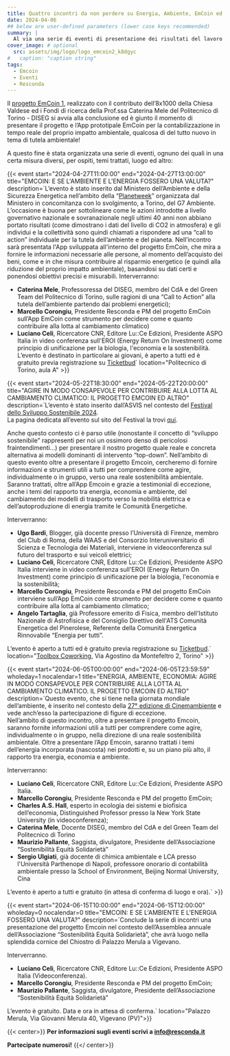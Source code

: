 ```yaml
---
title: Quattro incontri da non perdere su Energia, Ambiente, EmCoin ed altro… 
date: 2024-04-06
## below are user-defined parameters (lower case keys recommended)
summary: |
  Al via una serie di eventi di presentazione dei risultati del lavoro svolto nell’ambito del [progetto Emcoin](https://emcoin.resconda.it/), con testimonianze e contributi di studiosi d’eccezione. La prima data è sabato 27 Aprile presso il Politecnico di Torino, segue il 22 Maggio ed il 5 Giugno sempre a Torino ed infine il 18 Giugno a Vigevano(PV). Seguiranno info.
cover_image: # optional
  src: assets/img/logo/logo_emcoin2_k8dgyc
#   caption: "caption string"
tags:
  - Emcoin
  - Eventi 
  - Resconda
---
```


Il [progetto EmCoin 1](https://emcoin.resconda.it/), realizzato con il contributo dell’8x1000 della Chiesa Valdese ed i Fondi di ricerca della Prof.ssa Caterina Mele del Politecnico di Torino - DISEG si avvia alla conclusione ed è giunto il momento di presentare il progetto e l’App prototipale EmCoin per la contabilizzazione in tempo reale del proprio impatto ambientale, qualcosa di del tutto nuovo in tema di tutela ambientale! 

A questo fine è stata organizzata una serie di eventi, ognuno dei quali in una certa misura diversi,  per ospiti, temi trattati, luogo ed altro:

{{< event 
  start="2024-04-27T11:00:00" 
  end="2024-04-27T13:00:00" 
  title="EMCOIN: E SE L'AMBIENTE E L'ENERGIA FOSSERO UNA VALUTA?" 
  description=`L’evento è stato inserito dal Ministero dell’Ambiente e della Sicurezza Energetica nell’ambito della “[Planetweek](https://www.mase.gov.it/comunicati/il-mase-organizza-la-planet-week-al-manifestazione-di-interessi-eventi-pre-g7)” organizzata dal Ministero in concomitanza con lo svolgimento, a Torino, del G7 Ambiente. L’occasione è buona per sottolineare come le azioni introdotte a livello governativo nazionale e sovranazionale negli ultimi 40 anni non abbiano portato risultati (come dimostrano i dati del livello di CO2 in atmosfera) e gli individui e la collettività sono quindi chiamati a rispondere ad una “call to action” individuale per la tutela dell’ambiente e del pianeta. Nell’incontro sarà presentata l'App sviluppata all'interno del progetto EmCoin, che mira a fornire le informazioni necessarie alle persone, al momento dell’acquisto dei beni, come e in che misura contribuire al risparmio energetico (e quindi alla riduzione del proprio impatto ambientale), basandosi su dati certi e ponendosi obiettivi precisi e misurabili.
  Interverranno:
  - **Caterina Mele**, Professoressa del DISEG, membro del CdA e del Green Team del Politecnico di Torino, sulle ragioni di una “Call to Action” alla tutela dell’ambiente partendo dai problemi energetici);
  - **Marcello Corongiu**, Presidente Resconda e PM del progetto EmCoin sull’App EmCoin come strumento per decidere come e quanto contribuire alla lotta al cambiamento climatico)
  - **Luciano Celi**, Ricercatore CNR, Editore Lu::Ce Edizioni, Presidente ASPO Italia in video conferenza sull'EROI (Energy Return On Investment) come principio di unificazione per la biologia, l'economia e la sostenibilità.  
  L’evento è destinato in particolare ai giovani, è aperto a tutti ed è gratuito previa registrazione su [Ticketbud](https://ticketbud.com/events/45d99ca2-f4bc-11ee-8803-42010a71702d)` 
  location="Politecnico di Torino, aula A" >}}

{{< event 
  start="2024-05-22T18:30:00" 
  end="2024-05-22T20:00:00" 
  title="AGIRE IN MODO CONSAPEVOLE PER CONTRIBUIRE ALLA LOTTA AL CAMBIAMENTO CLIMATICO: IL PROGETTO EMCOIN ED ALTRO" 
  description=`L’evento è stato inserito dall’ASVIS nel contesto del [Festival dello Sviluppo Sostenibile 2024](https://2024.festivalsvilupposostenibile.it/).  
  La pagina dedicata all’evento sul sito del Festival la trovi [qui](https://2024.festivalsvilupposostenibile.it/cal/39/il-progetto-emcoin-agire-in-modo-consapevole-per-contribuire-alla-lotta-al-cambiamento-climatico). 
  
  Anche questo contesto ci è parso utile (nonostante il concetto di “sviluppo sostenibile” rappresenti per noi un ossimoro denso di pericolosi fraintendimenti…) per presentare il nostro progetto quale reale e concreta alternativa ai modelli dominanti di intervento “top-down”.
  Nell’ambito di questo evento oltre a presentare il progetto Emcoin, cercheremo di fornire informazioni e strumenti utili a tutti per comprendere come agire, individualmente o in gruppo, verso una reale sostenibilità ambientale. Saranno trattati, oltre all’App Emcoin e grazie a testimonial di eccezione, anche i temi del rapporto tra energia, economia e ambiente, del cambiamento dei modelli di trasporto verso la mobilità elettrica e dell’autoproduzione di energia tramite le Comunità Energetiche.   
  
  Interverranno:
  - **Ugo Bardi**, Blogger, già docente presso l’Università di Firenze, membro del Club di Roma, della WAAS e del Consorzio Interuniversitario di Scienza e Tecnologia dei Materiali, interviene in videoconferenza sul futuro del trasporto e sui veicoli elettrici;
  - **Luciano Celi**, Ricercatore CNR, Editore Lu::Ce Edizioni, Presidente ASPO Italia interviene in video conferenza sull'EROI (Energy Return On Investment) come principio di unificazione per la biologia, l'economia e la sostenibilità;
  - **Marcello Corongiu**, Presidente Resconda e PM del progetto EmCoin interviene sull’App EmCoin come strumento per decidere come e quanto contribuire alla lotta al cambiamento climatico;
  - **Angelo Tartaglia**, già Professore emerito di Fisica, membro dell'Istituto Nazionale di Astrofisica e del Consiglio Direttivo dell'ATS Comunità Energetica del Pinerolese, Referente della Comunità Energetica Rinnovabile “Energia per tutti”.

  L’evento è aperto a tutti ed è gratuito previa registrazione su [Ticketbud](https://ticketbud.com/events/e8ec7cec-f4f4-11ee-b6b6-42010a71702d?preview=true&vox=true).` 
  location="[Toolbox Coworking](https://toolboxcoworking.com/), Via Agostino da Montefeltro 2, Torino" >}}

{{< event 
  start="2024-06-05T00:00:00" 
  end="2024-06-05T23:59:59"
  wholeday=1 nocalendar=1
  title="ENERGIA, AMBIENTE, ECONOMIA: AGIRE IN MODO CONSAPEVOLE PER CONTRIBUIRE ALLA LOTTA AL CAMBIAMENTO CLIMATICO. IL PROGETTO EMCOIN ED ALTRO" 
  description=`Questo evento, che si tiene nella giornata mondiale dell’ambiente, è inserito nel contesto della [27° edizione di Cinemambiente](https://www.festivalcinemambiente.it/it/27cinemambientedate/) e vede anch’esso la partecipazione di figure di eccezione.  
Nell’ambito di questo incontro, oltre a presentare il progetto Emcoin, saranno fornite informazioni utili a tutti per comprendere come agire, individualmente o in gruppo, nella direzione di una reale sostenibilità ambientale. Oltre a presentare l’App Emcoin, saranno trattati i temi dell’energia incorporata (nascosta) nei prodotti e, su un piano più alto, il rapporto tra energia, economia e ambiente.
 
Interverranno:
- **Luciano Celi**, Ricercatore CNR, Editore Lu::Ce Edizioni, Presidente ASPO Italia.
- **Marcello Corongiu**, Presidente Resconda e PM del progetto EmCoin;
- **Charles A.S. Hall**, esperto in ecologia dei sistemi e biofisica dell’economia, Distinguished Professor presso la New York State University (in videoconferenza);
- **Caterina Mele**, Docente DISEG, membro del CdA e del Green Team del Politecnico di Torino
- **Maurizio Pallante**, Saggista, divulgatore, Presidente dell’Associazione “Sostenibilità Equità Solidarietà”
- **Sergio Ulgiati**, già docente di chimica ambientale e LCA presso l'Università Parthenope di Napoli, professore onorario di contabilità ambientale presso la School of Environment, Beijing Normal University, Cina

L’evento è aperto a tutti e gratuito (in attesa di conferma di luogo e ora).` >}}

{{< event 
  start="2024-06-15T10:00:00" 
  end="2024-06-15T12:00:00"
  wholeday=0 nocalendar=0
  title="EMCOIN: E SE L'AMBIENTE E L'ENERGIA FOSSERO UNA VALUTA?" 
  description=`Conclude la serie di incontri una presentazione del progetto Emcoin nel contesto dell’Assemblea annuale dell’Associazione “Sostenibilità Equità Solidarietà”, che avrà luogo nella splendida cornice del Chiostro di Palazzo Merula a Vigevano. 
 
Interverranno.
- **Luciano Celi**, Ricercatore CNR, Editore Lu::Ce Edizioni, Presidente ASPO Italia (Videoconferenza).
- **Marcello Corongiu**, Presidente Resconda e PM del progetto EmCoin;
- **Maurizio Pallante**, Saggista, divulgatore, Presidente dell’Associazione “Sostenibilità Equità Solidarietà”

L’evento è gratuito. Data e ora in attesa di conferma.` 
  location="Palazzo Merula, Via Giovanni Merula 40, Vigevano (PV)">}}

{{< center>}}
  **Per informazioni sugli eventi scrivi a [info@resconda.it](mailto:info@resconda.it)**

  **Partecipate numerosi!**
{{</ center>}}

<!--
  created 2024-04-06 15:34:17.931486 +0200 CEST m=+0.037328542
-->